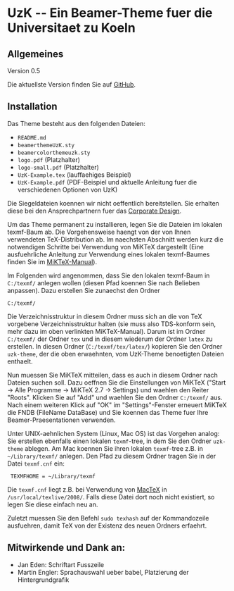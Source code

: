 UzK -- Ein Beamer-Theme fuer die Universitaet zu Koeln
======================================================

Allgemeines
-----------

Version 0.5

Die aktuellste Version finden Sie auf
[GitHub](http://solstice.github.com/uzk-theme).

Installation
------------

Das Theme besteht aus den folgenden Dateien:

- `README.md`
- `beamerthemeUzK.sty`
- `beamercolorthemeuzk.sty`
- `logo.pdf` (Platzhalter)
- `logo-small.pdf` (Platzhalter)
- `UzK-Example.tex` (lauffaehiges Beispiel)
- `UzK-Example.pdf` (PDF-Beispiel und aktuelle Anleitung fuer die
  verschiedenen Optionen von UzK)

Die Siegeldateien koennen wir nicht oeffentlich bereitstellen. Sie erhalten
diese bei den Ansprechpartnern fuer das [Corporate Design](http://verwaltung.uni-koeln.de/corporate_design).

Um das Theme permanent zu installieren, legen Sie die Dateien im lokalen
texmf-Baum ab. Die Vorgehensweise haengt von der von Ihnen verwendeten
TeX-Distribution ab. Im naechsten Abschnitt werden kurz die notwendigen
Schritte bei Verwendung von MiKTeX dargestellt (Eine ausfuehrliche Anleitung
zur Verwendung eines lokalen texmf-Baumes finden Sie im
[MiKTeX-Manual](http://docs.miktex.org/manual/localadditions.html)).

Im Folgenden wird angenommen, dass Sie den lokalen texmf-Baum in `C:/texmf/`
anlegen wollen (diesen Pfad koennen Sie nach Belieben anpassen). Dazu
erstellen Sie zunaechst den Ordner

    C:/texmf/

Die Verzeichnisstruktur in diesem Ordner muss sich an die von TeX vorgebene
Verzeichnisstruktur halten (sie muss also TDS-konform sein, mehr dazu im oben
verlinkten MiKTeX-Manual). Darum ist im Ordner `C:/texmf/` der Ordner `tex`
und in diesem wiederum der Ordner `latex` zu erstellen. In diesen Ordner
(`C:/texmf/tex/latex/`) kopieren Sie den Ordner `uzk-theme`, der die oben
erwaehnten, vom UzK-Theme benoetigten Dateien enthaelt.

Nun muessen Sie MiKTeX mitteilen, dass es auch in diesem Ordner nach Dateien
suchen soll. Dazu oeffnen Sie die Einstellungen von MiKTeX ("Start -> Alle
Programme -> MiKTeX 2.7 -> Settings) und waehlen den Reiter "Roots". Klicken
Sie auf "Add" und waehlen Sie den Ordner `C:/texmf/` aus. Nach einem weiteren
Klick auf "OK" im "Settings"-Fenster erneuert MiKTeX die FNDB (FileName
DataBase) und Sie koennen das Theme fuer Ihre Beamer-Praesentationen
verwenden.

Unter UNIX-aehnlichen System (Linux, Mac OS) ist das Vorgehen analog: Sie
erstellen ebenfalls einen lokalen `texmf`-tree, in dem Sie den Ordner
`uzk-theme` ablegen. Am Mac koennen Sie ihren lokalen `texmf`-tree z.B. in
`~/Library/texmf/` anlegen. Den Pfad zu diesem Ordner tragen Sie in der Datei
`texmf.cnf` ein:

     TEXMFHOME = ~/Library/texmf

Die `texmf.cnf` liegt z.B. bei Verwendung von [MacTeX](https://www.tug.org/mactex/)
in `/usr/local/texlive/2008/`. Falls diese Datei dort noch nicht existiert, so
legen Sie diese einfach neu an.

Zuletzt muessen Sie den Befehl `sudo texhash` auf der Kommandozeile ausfuehren,
damit TeX von der Existenz des neuen Ordners erfaehrt.

Mitwirkende und Dank an:
------------------------

- Jan Eden: Schriftart Fusszeile
- Martin Engler: Sprachauswahl ueber babel, Platzierung der
  Hintergrundgrafik
